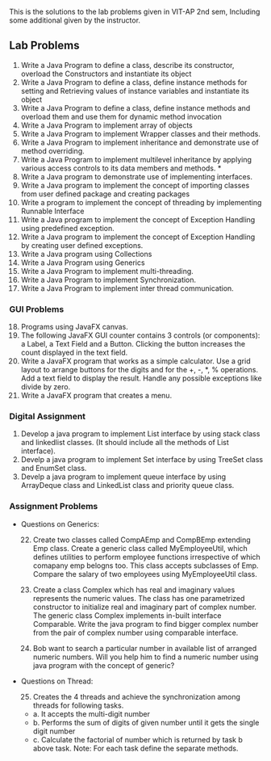 This is the solutions to the lab problems given in VIT-AP 2nd sem, Including some additional given by the instructor.

## Lab Problems

1. Write a Java Program to define a class, describe its constructor, overload the Constructors
   and instantiate its object
2. Write a Java Program to define a class, define instance methods for setting and Retrieving
   values of instance variables and instantiate its object
3. Write a Java Program to define a class, define instance methods and overload them and use
   them for dynamic method invocation
4. Write a Java Program to implement array of objects
5. Write a Java Program to implement Wrapper classes and their methods.
6. Write a Java Program to implement inheritance and demonstrate use of method overriding.
7. Write a Java Program to implement multilevel inheritance by applying various access
   controls to its data members and methods. \*
8. Write a Java program to demonstrate use of implementing interfaces.
9. Write a Java program to implement the concept of importing classes from user defined
   package and creating packages
10. Write a program to implement the concept of threading by implementing Runnable Interface
11. Write a Java program to implement the concept of Exception Handling using predefined
    exception.
12. Write a Java program to implement the concept of Exception Handling by creating user defined exceptions.
13. Write a Java program using Collections
14. Write a Java Program using Generics
15. Write a Java Program to implement multi-threading.
16. Write a Java Program to implement Synchronization.
17. Write a Java Program to implement inter thread communication.

### GUI Problems

18. Programs using JavaFX canvas.
19. The following JavaFX GUI counter contains 3 controls (or components): a Label, a Text Field and a Button.
    Clicking the button increases the count displayed in the text field.
20. Write a JavaFX program that works as a simple calculator.
    Use a grid layout to arrange buttons for the digits and for the +, -, \*, % operations.
    Add a text field to display the result. Handle any possible exceptions like divide by zero.
21. Write a JavaFX program that creates a menu.

### Digital Assignment

1. Develop a java program to implement List interface by using stack class and linkedlist classes. (It should include all the methods of List interface).
2. Develp a java program to implement Set interface by using TreeSet class and EnumSet class.
3. Develp a java program to implement queue interface by using ArrayDeque class and LinkedList class and priority queue class.

### Assignment Problems

- Questions on Generics:

  22. Create two classes called CompAEmp and CompBEmp extending Emp class. Create a
      generic class called MyEmployeeUtil, which defines utilities to perform employee
      functions irrespective of which comapany emp belogns too. This class accepts
      subclasses of Emp. Compare the salary of two employees using MyEmployeeUtil
      class.

  23. Create a class Complex which has real and imaginary values represents the
      numeric values. The class has one parametrized constructor to initialize real and
      imaginary part of complex number. The generic class Complex implements in-built
      interface Comparable. Write the java program to find bigger complex number from
      the pair of complex number using comparable interface.

  24. Bob want to search a particular number in available list of arranged numeric
      numbers. Will you help him to find a numeric number using java program with the
      concept of generic?

- Questions on Thread:

  25. Creates the 4 threads and achieve the synchronization among threads for following
      tasks.

  - a. It accepts the multi-digit number
  - b. Performs the sum of digits of given number until it gets the single digit
    number
  - c. Calculate the factorial of number which is returned by task b above task.
    Note: For each task define the separate methods.

